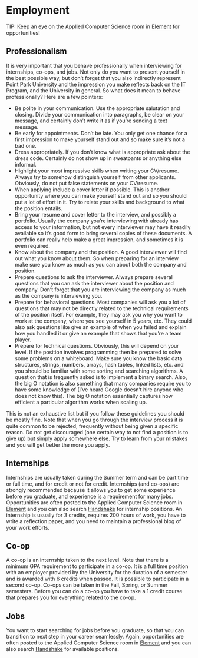 # Employment

TIP: Keep an eye on the Applied Computer Science room in [Element](element) for opportunities!

## Professionalism

It is very important that you behave professionally when interviewing for internships, co-ops, and jobs. Not only do you want to present yourself in the best possible way, but don’t forget that you also indirectly represent Point Park University and the impression you make reflects back on the IT Program, and the University in general. So what does it mean to behave professionally? Here are a few pointers:

- Be polite in your communication. Use the appropriate salutation and closing. Divide your communication into paragraphs, be clear on your message, and certainly don’t write it as if you’re sending a text message.
- Be early for appointments. Don’t be late. You only get one chance for a first impression to make yourself stand out and so make sure it’s not a bad one.
- Dress appropriately. If you don’t know what is appropriate ask about the dress code. Certainly do not show up in sweatpants or anything else informal.
- Highlight your most impressive skills when writing your CV/resume. Always try to somehow distinguish yourself from other applicants. Obviously, do not put false statements on your CV/resume.
- When applying include a cover letter if possible. This is another opportunity where you can make yourself stand out and so you should put a lot of effort in it. Try to relate your skills and background to what the position entails.
- Bring your resume and cover letter to the interview, and possibly a portfolio. Usually the company you’re interviewing with already has access to your information, but not every interviewer may have it readily available so it’s good form to bring several copies of these documents. A portfolio can really help make a great impression, and sometimes it is even required.
- Know about the company and the position. A good interviewer will find out what you know about them. So when preparing for an interview make sure you know as much as you can about both the company and position.
- Prepare questions to ask the interviewer. Always prepare several questions that you can ask the interviewer about the position and company. Don’t forget that you are interviewing the company as much as the company is interviewing you.
- Prepare for behavioral questions. Most companies will ask you a lot of questions that may not be directly related to the technical requirements of the position itself. For example, they may ask you why you want to work at the company, where you see yourself in 5 years, etc. They could also ask questions like give an example of when you failed and explain how you handled it or give an example that shows that you’re a team player.
- Prepare for technical questions. Obviously, this will depend on your level. If the position involves programming then be prepared to solve some problems on a whiteboard. Make sure you know the basic data structures, strings, numbers, arrays, hash tables, linked lists, etc. and you should be familiar with some sorting and searching algorithms. A question that is frequently asked is to implement a binary search. Also, the big O notation is also something that many companies require you to have some knowledge of (I’ve heard Google doesn’t hire anyone who does not know this). The big O notation essentially captures how efficient a particular algorithm works when scaling up.

This is not an exhaustive list but if you follow these guidelines you should be mostly fine. Note that when you go through the interview process it is quite common to be rejected, frequently without being given a specific reason. Do not get discouraged (one certain way to not find a position is to give up) but simply apply somewhere else. Try to learn from your mistakes and you will get better the more you apply.

## Internships

Internships are usually taken during the Summer term and can be part time or full time, and for credit or not for credit. Internships (and co-ops) are strongly recommended because it allows you to get some experience before you graduate, and experience is a requirement for many jobs. Opportunities are often posted to the Applied Computer Science room in [Element](element) and you can also search [Handshake](https://pointpark.joinhandshake.com/) for internship positions. An internship is usually for 3 credits, requires 200 hours of work, you have to write a reflection paper, and you need to maintain a professional blog of your work efforts.

## Co-op

A co-op is an internship taken to the next level. Note that there is a minimum GPA requirement to participate in a co-op. It is a full time position with an employer provided by the University for the duration of a semester and is awarded with 6 credits when passed. It is possible to participate in a second co-op. Co-ops can be taken in the Fall, Spring, or Summer semesters. Before you can do a co-op you have to take a 1 credit course that prepares you for everything related to the co-op.

## Jobs

You want to start searching for jobs before you graduate, so that you can transition to next step in your career seamlessly. Again, opportunities are often posted to the Applied Computer Science room in [Element](element) and you can also search [Handshake](https://pointpark.joinhandshake.com/) for available positions.
